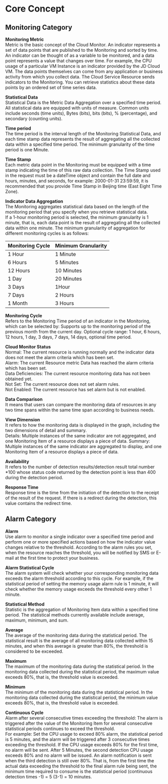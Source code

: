 # Core Concept
## Monitoring Category
**Monitoring Metric**  
Metric is the basic concept of the Cloud Monitor. An indicator represents a set of data points that are published to the Monitoring and sorted by time. An indicator can be thought of as a variable to be monitored, and a data point represents a value that changes over time. For example, the CPU usage of a particular VM Instance is an indicator provided by the JD Cloud VM. The data points themselves can come from any application or business activity from which you collect data.
The Cloud Service Resource sends indicators to the Monitoring. You can retrieve statistics about these data points by an ordered set of time series data.

**Statistical Data**   
Statistical Data is the Metric Data Aggregation over a specified time period. All statistical data are equipped with units of measure. Common units include seconds (time units), Bytes (bits), bits (bits), % (percentage), and secondary (counting units).

**Time period**   
The time period is the interval length of the Monitoring Statistical Data, and each time stamp data represents the result of aggregating all the collected data within a specified time period. The minimum granularity of the time period is one Minute.

**Time Stamp**  
Each metric data point in the Monitoring must be equipped with a time stamp indicating the time of this raw data collection. The Time Stamp used in the request must be a dateTime object and contain the full date and hours, minutes, and seconds, for example: 2000-01-31 23:59:59, it is recommended that you provide Time Stamp in Beijing time (East Eight Time Zone).

**Indicator Data Aggregation**  
The Monitoring aggregates statistical data based on the length of the monitoring period that you specify when you retrieve statistical data.  
If a 1-hour monitoring period is selected, the minimum granularity is 1 minute, that is, each data point is the result of aggregating all the collected data within one minute. The minimum granularity of aggregation for different monitoring cycles is as follows:

Monitoring Cycle| Minimum Granularity
---|---
1 Hour | 1 Minute
6 Hours | 5 Minutes
12 Hours | 10 Minutes
1 Day | 20 Minutes
3 Days | 1Hour
7 Days | 2 Hours
1 Month | 3 Hours

**Monitoring Cycle**   
Refers to the Monitoring Time period of an indicator in the Monitoring, which can be selected by: Supports up to the monitoring period of the previous month from the current day. Optional cycle range: 1 hour, 6 hours, 12 hours, 1 day, 3 days, 7 days, 14 days, optional time period.

**Cloud Monitor Status**  
Normal: The current resource is running normally and the indicator data does not meet the alarm criteria which has been set.  
Alarm: The current Resource metric Data has reached the alarm criteria which has been set.  
Data Deficiencies: The current resource monitoring data has not been obtained yet.  
Not Set: The current resource does not set alarm rules.  
Not Enabled: The current resource has set alarm but is not enabled.

**Data Comparison**  
It means that users can compare the monitoring data of resources in any two time spans within the same time span according to business needs.

**View Dimension**  
It refers to how the monitoring data is displayed in the graph, including the two dimensions of detail and summary.  
Details: Multiple instances of the same indicator are not aggregated, and one Monitoring Item of a resource displays a piece of data.
Summary: Multiple instances of the same indicator are aggregated to display, and one Monitoring Item of a resource displays a piece of data.

**Availability**  
It refers to the number of detection results/detection result total number *100 whose status code returned by the detection point is less than 400 during the detection period.

**Response Time**  
Response time is the time from the initiation of the detection to the receipt of the result of the request. If there is a redirect during the detection, this value contains the redirect time.
## Alarm Category
**Alarm**  
Use alarm to monitor a single indicator over a specified time period and perform one or more specified actions based on how the indicator value changes relative to the threshold. According to the alarm rules you set, when the resource reaches the threshold, you will be notified by SMS or E-mail at the first time to protect your business.

**Alarm Statistical Cycle**  
The alarm system will check whether your corresponding monitoring data exceeds the alarm threshold according to this cycle. For example, if the statistical period of setting the memory usage alarm rule is 1 minute, it will check whether the memory usage exceeds the threshold every other 1 minute.

**Statistical Method**  
Statistic is the aggregation of Monitoring Item data within a specified time period. The statistical methods currently available include average, maximum, minimum, and sum.

**Average**  
The average of the monitoring data during the statistical period. The statistical result is the average of all monitoring data collected within 15 minutes, and when this average is greater than 80%, the threshold is considered to be exceeded.

**Maximum**  
The maximum of the monitoring data during the statistical period. In the monitoring data collected during the statistical period, the maximum value exceeds 80%, that is, the threshold value is exceeded.

**Minimum**  
The minimum of the monitoring data during the statistical period. In the monitoring data collected during the statistical period, the minimum value exceeds 80%, that is, the threshold value is exceeded.

**Continuous Cycle**  
Alarm after several consecutive times exceeding the threshold: The alarm is triggered after the value of the Monitoring Item for several consecutive statistical periods continues to exceed the threshold.  
For example: Set the CPU usage to exceed 80% alarm, the statistical period is 5 minutes, and the alarm will be triggered after 3 consecutive times exceeding the threshold. If the CPU usage exceeds 80% for the first time, no alarm will be sent. After 5 Minutes, the second detection CPU usage exceeds 80% and no alarm will be issued. An alarm notification is sent when the third detection is still over 80%. That is, from the first time the actual data exceeding the threshold to the final alarm rule being sent, the minimum time required to consume is the statistical period (continuous detection times -1) = 5 (3-1) = 10 minutes.
